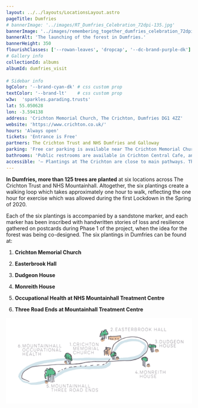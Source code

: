 ```yaml
---
layout: ../../layouts/LocationsLayout.astro
pageTitle: Dumfries
# bannerImage: '../images/RT_Dumfries_Celebration_72dpi-135.jpg'
bannerImage: '../images/remembering_together_dumfries_celebration_72dpi-38.jpg'
bannerAlt: 'The launching of the forest in Dumfries.'
bannerHeight: 350
flourishClasses: ['--rowan-leaves', 'dropcap', '--dc-brand-purple-dk']
# Gallery info
collectionId: albums
albumId: dumfries_visit

# Sidebar info
bgColor: '--brand-cyan-dk' # css custom prop
textColor: '--brand-lt'    # css custom prop
w3w:  'sparkles.parading.trusts'
lat: 55.050628
lon: -3.594138
address: 'Crichton Memorial Church, The Crichton, Dumfries DG1 4ZZ'
website: 'https://www.crichton.co.uk/'
hours: 'Always open'
tickets: 'Entrance is Free'
partners: The Crichton Trust and NHS Dumfries and Galloway
parking: 'Free car parking is available near The Crichton Memorial Church and at the main car park at NHS Mountainhall Treatment Centre.'
bathrooms: 'Public restrooms are available in Crichton Central Cafe, and Mountainhall Treatment Centre during regular business hours.'
accessible: '– Plantings at The Crichton are close to main pathways. The Crichton Memorial Church planting site will potentially be the easiest to access for wheelchair users. <br> – The site at Mountainhall Occupational Health is directly alongside an accessible pathway just behind the Occupational Health Department, near a bench dedicated to NHS Staff. Please note this pathway is on a steep incline. <br>– The Three Road Ends location at Mountainhall requires walking along an uneven grassy pathway and is not suitable for wheelchair users.'
---
```


__In Dumfries, more than 125 trees are planted__ at six locations across The Crichton Trust and NHS Mountainhall. Altogether, the six plantings create a walking loop which takes approximately one hour to walk, reflecting the one hour for exercise which was allowed during the first Lockdown in the Spring of 2020.

Each of the six plantings is accompanied by a sandstone marker, and each marker has been inscribed with handwritten stories of loss and resilience gathered on postcards during Phase 1 of the project, when the idea for the forest was being co-designed.
The six plantings in Dumfries can be found at:

1. __Crichton Memorial Church__<br>
  <!-- w3w: ///[sparkles.parading.trusts](https://what3words.com/sparkles.parading.trusts) <br>
  Google: [https://maps.app.goo.gl/LMnXBvnKiYz8yxRy8](https://maps.app.goo.gl/LMnXBvnKiYz8yxRy8) -->

2. __Easterbrook Hall__<br>

  <!-- w3w: ///[submit.moderated.twig](https://what3words.com/submit.moderated.twig)<br>
  Google: [https://maps.app.goo.gl/MVZcmx5A92bUCNLv5](https://maps.app.goo.gl/MVZcmx5A92bUCNLv5) -->

3. __Dudgeon House__<br>

    <!-- w3w: ///[trinkets.repeat.makeup](https://what3words.com/trinkets.repeat.makeup) <br>
    Google: [https://maps.app.goo.gl/jKqA3PfyY3NnQEmw7](https://maps.app.goo.gl/jKqA3PfyY3NnQEmw7) -->

4. __Monreith House__<br>

  <!-- w3w: ///[tugging.northward.enchanted](https://what3words.com/tugging.northward.enchanted) <br>
  Google: [https://maps.app.goo.gl/EzfoExevsjgoY6DH9](https://maps.app.goo.gl/EzfoExevsjgoY6DH9) -->

5. __Occupational Health at NHS Mountainhall Treatment Centre__<br>

  <!-- w3w: ///[courts.plug.wording](https://what3words.com/courts.plug.wording) <br>
  Google: <https://maps.app.goo.gl/hsu6XgyoipbkRTRD6> -->

6. __Three Road Ends at Mountainhall Treatment Centre__<br>

  <!-- w3w: ///[landscape.cookies.brings](https://what3words.com/landscape.cookies.brings) <br>
  Google:<https://maps.app.goo.gl/hCNMzrVqzsymcRLV8?g_st=iw> -->

![Illustration of the Dumfries walking route starting at the Chrichton Memorial Church.](../../images/DumfriesWalkingLoop.png)

<!-- <a class="link" href='../events/dumfries'><b>See also: </b>Events at Dumfries sites.</a> -->
